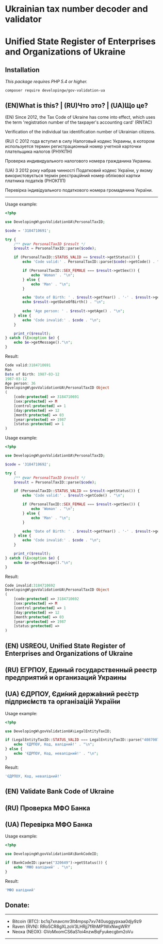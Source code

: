 # Ukrainian tax number decoder and validator
# Unified State Register of Enterprises and Organizations of Ukraine

## Installation
_This package requires PHP 5.4 or higher._

```shell
composer require developingw/gov-validation-ua
```

(EN)What is this? | (RU)Что это? | (UA)Що це?
-------------

(EN) Since 2012, the Tax Code of Ukraine has come into effect, which uses the term 'registration number of the taxpayer's accounting card' (RNTAC)

Verification of the individual tax identification number of Ukrainian citizens.

(RU) С 2012 года вступил в силу Налоговый кодекс Украины, в котором используется термин регистрационный номер учетной карточки плательщика налогов (РНУКПН)

Проверка индивидуального налогового номера гражданина Украины.


(UA) З 2012 року набрав чинності Податковий кодекс України, у якому використовується термін реєстраційний номер облікової картки платника податків (РНОКПП)

Перевірка індивідуального податкового номера громадянина України.

-------------

Usage example:
```php
<?php

use DevelopingW\govValidationUA\PersonalTaxID;

$code = '3184710691';

try {
    /** @var PersonalTaxID $result */
    $result = PersonalTaxID::parse($code);

    if (PersonalTaxID::STATUS_VALID == $result->getStatus()) {
        echo 'Code valid:' . PersonalTaxID::parse($code)->getCode() . "\n";

        if (PersonalTaxID::SEX_FEMALE === $result->getSex()) {
            echo 'Woman' . "\n";
        } else {
            echo 'Man' . "\n";
        }

        echo 'Date of Birth: ' . $result->getYear() . '-' . $result->getMonth() . '-' . $result->getDay() . "\n";
        echo $result->getDateOfBirth() . "\n";
        
        echo 'Age person: ' . $result->getAge() . "\n";
    } else {
        echo 'Code invalid:' . $code . "\n";
    }

    print_r($result);
} catch (\Exception $e) {
    echo $e->getMessage()."\n";
}

```

Result:
```php
Code valid:3184710691
Man
Date of Birth: 1987-03-12
1987-03-12
Age person: 36
DevelopingW\govValidationUA\PersonalTaxID Object
(
    [code:protected] => 3184710691
    [sex:protected] => M
    [control:protected] => 1
    [day:protected] => 12
    [month:protected] => 03
    [year:protected] => 1987
    [status:protected] => 1
)

```

Usage example:
```php
<?php

use DevelopingW\govValidationUA\PersonalTaxID;

$code = '3184710692';

try {
    /** @var PersonalTaxID $result */
    $result = PersonalTaxID::parse($code);

    if (PersonalTaxID::STATUS_VALID == $result->getStatus()) {
        echo 'Code valid:' . $result->getCode() . "\n";

        if (PersonalTaxID::SEX_FEMALE === $result->getSex()) {
            echo 'Woman' . "\n";
        } else {
            echo 'Man' . "\n";
        }

        echo 'Date of Birth: ' . $result->getYear() . '-' . $result->getMonth() . '-' . $result->getDay() . "\n";
    } else {
        echo 'Code invalid:' . $code . "\n";
    }

    print_r($result);
} catch (\Exception $e) {
    echo $e->getMessage()."\n";
}
```

Result:
```php
Code invalid:3184710692
DevelopingW\govValidationUA\PersonalTaxID Object
(
    [code:protected] => 3184710692
    [sex:protected] => M
    [control:protected] => 1
    [day:protected] => 12
    [month:protected] => 03
    [year:protected] => 1987
    [status:protected] => 
)
```

(EN) USREOU, Unified State Register of Enterprises and Organizations of Ukraine
-------------

(RU) ЕГРПОУ, Единый государственный реестр предприятий и организаций Украины
-------------

(UA) ЄДРПОУ, Єди́ний держа́вний реє́стр підприє́мств та організа́цій Украї́ни
-------------

Usage example:
```php
<?php

use DevelopingW\govValidationUA\LegalEntityTaxID;

if (LegalEntityTaxID::STATUS_VALID === LegalEntityTaxID::parse("40870076")->getStatus()) {
    echo 'ЄДРПОУ, Код, валідний!' . "\n";
} else {
    echo 'ЄДРПОУ, Код, невалідний!' . "\n";
}
```

Result:
```php
'ЄДРПОУ, Код, невалідний!'
```

(EN) Validate Bank Code of Ukraine
-------------

(RU) Проверка МФО Банка
-------------

(UA) Перевірка МФО Банка
-------------

Usage example:
```php
<?php

use DevelopingW\govValidationUA\BankCodeID;

if (BankCodeID::parse("320649")->getStatus()) {
    echo 'МФО валідний' . "\n";
}
```

Result:
```php
'МФО валідний'
```

Donate:
------------
***
* Bitcoin (BTC): bc1q7xnavcmr3lt4mpsp7xv740usggypxaa0djy9z9
* Raven (RVN): RRo5CR8gXLzoV3LHRjj7fRhMP1WxNwgWRY
* Neoxa (NEOX): GVoMxomCS6aS1oi4nzwBqFyukecgbm2oVu
***